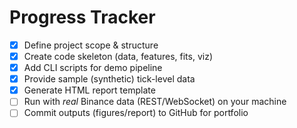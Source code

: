 # Progress Tracker

- [x] Define project scope & structure
- [x] Create code skeleton (data, features, fits, viz)
- [x] Add CLI scripts for demo pipeline
- [x] Provide sample (synthetic) tick-level data
- [x] Generate HTML report template
- [ ] Run with *real* Binance data (REST/WebSocket) on your machine
- [ ] Commit outputs (figures/report) to GitHub for portfolio

